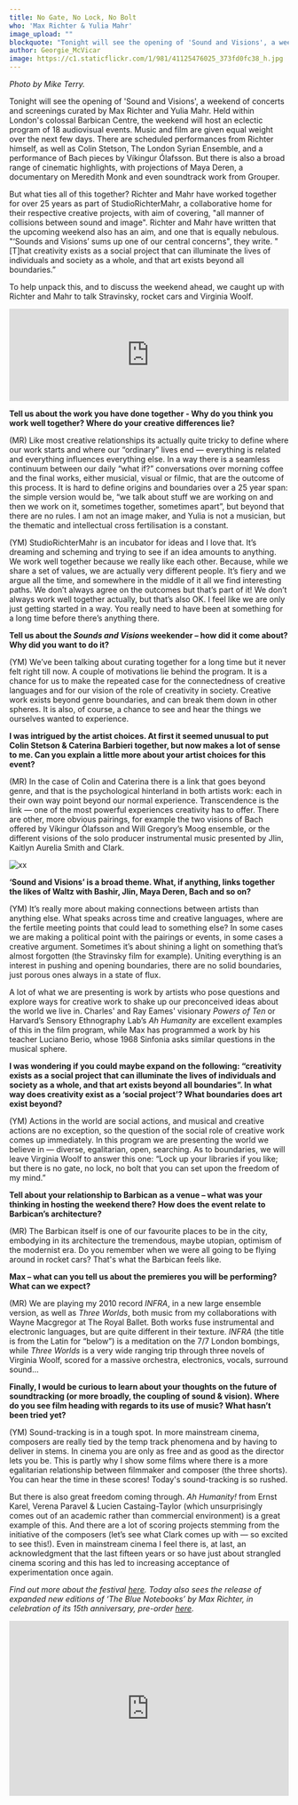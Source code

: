 ```yaml
---
title: No Gate, No Lock, No Bolt
who: 'Max Richter & Yulia Mahr'
image_upload: ""
blockquote: "Tonight will see the opening of 'Sound and Visions', a weekend of concerts and screenings curated by Max Richter and Yulia Mahr. Held within London's colossal Barbican Centre, the weekend will host an eclectic program of 18 audiovisual events. Music and film are given equal weight over the next few days. There are scheduled performances from Richter himself as well as Colin Stetson, The London Syrian Ensemble, and a performance of Bach pieces by Víkingur Ólafsson. But there is also a broad range of cinematic highlights, with projections of Maya Deren, a documentary on Meredith Monk and even soundtrack work from Grouper. "
author: Georgie_McVicar
image: https://c1.staticflickr.com/1/981/41125476025_373fd0fc38_h.jpg
---
```

_Photo by Mike Terry._

Tonight will see the opening of 'Sound and Visions', a weekend of concerts and screenings curated by Max Richter and Yulia Mahr. Held within London's colossal Barbican Centre, the weekend will host an eclectic program of 18 audiovisual events. Music and film are given equal weight over the next few days. There are scheduled performances from Richter himself, as well as Colin Stetson, The London Syrian Ensemble, and a performance of Bach pieces by Víkingur Ólafsson. But there is also a broad range of cinematic highlights, with projections of Maya Deren, a documentary on Meredith Monk and even soundtrack work from Grouper. 

But what ties all of this together? Richter and Mahr have worked together for over 25 years as part of StudioRichterMahr, a collaborative home for their respective creative projects, with aim of covering, "all manner of collisions between sound and image". Richter and Mahr have written that the upcoming weekend also has an aim, and one that is equally nebulous. "‘Sounds and Visions’ sums up one of our central concerns", they write. "[T]hat creativity exists as a social project that can illuminate the lives of individuals and society as a whole, and that art exists beyond all boundaries.” 

To help unpack this, and to discuss the weekend ahead, we caught up with Richter and Mahr to talk Stravinsky, rocket cars and Virginia Woolf. 

<iframe width="100%" height="166" scrolling="no" frameborder="no" allow="autoplay" src="https://w.soundcloud.com/player/?url=https%3A//api.soundcloud.com/tracks/17556554&color=%23747474&auto_play=false&hide_related=false&show_comments=true&show_user=true&show_reposts=false&show_teaser=true"></iframe>

**Tell us about the work you have done together - Why do you think you work well together? Where do your creative differences lie?**

(MR) Like most creative relationships its actually quite tricky to define where our work starts and where our “ordinary” lives end — everything is related and everything influences everything else. In a way there is a seamless continuum between our daily “what if?” conversations over morning coffee and the final works, either musicial, visual or filmic, that are the outcome of this process. It is hard to define origins and boundaries over a 25 year span: the simple version would be, “we talk about stuff we are working on and then we work on it, sometimes together, sometimes apart”, but beyond that there are no rules. I am not an image maker, and Yulia is not a musician, but the thematic and intellectual cross fertilisation is a constant. 

(YM) StudioRichterMahr is an incubator for ideas and I love that. It’s dreaming and scheming and trying to see if an idea amounts to anything. We work well together because we really like each other. Because, while we share a set of values, we are actually very different people. It’s fiery and we argue all the time, and somewhere in the middle of it all we find interesting paths. We don’t always agree on the outcomes but that’s part of it! We don’t always work well together actually, but that’s also OK. I feel like we are only just getting started in a way. You really need to have been at something for a long time before there’s anything there. 

**Tell us about the _Sounds and Visions_ weekender – how did it come about? Why did you want to do it?**

(YM) We’ve been talking about curating together for a long time but it never felt right till now.  A couple of motivations lie behind the program. It is a chance for us to make the repeated case for the connectedness of creative languages and for our vision of the role of creativity in society. Creative work exists beyond genre boundaries, and can break them down in other spheres. It is also, of course, a chance to see and hear the things we ourselves wanted to experience.

**I was intrigued by the artist choices. At first it seemed unusual to put Colin Stetson & Caterina Barbieri together, but now makes a lot of sense to me. Can you explain a little more about your artist choices for this event?**

(MR) In the case of Colin and Caterina there is a link that goes beyond genre, and that is the psychological hinterland in both artists work: each in their own way point beyond our normal experience. Transcendence is the link — one of the most powerful experiences creativity has to offer. There are other, more obvious pairings, for example the two visions of Bach offered by Víkingur Ólafsson and Will Gregory’s Moog ensemble, or the different visions of the solo producer instrumental music presented by Jlin, Kaitlyn Aurelia Smith and Clark.

![xx](https://c1.staticflickr.com/1/825/41981943972_a8a6cc8be9_h.jpg)

**‘Sound and Visions’ is a broad theme. What, if anything, links together the likes of Waltz with Bashir, Jlin, Maya Deren, Bach and so on?**

(YM) It’s really more about making connections between artists than anything else. What speaks across time and creative languages, where are the fertile meeting points that could lead to something else? In some cases we are making a political point with the pairings or events, in some cases a creative argument. Sometimes it’s about shining a light on something that’s almost forgotten (the Stravinsky film for example). Uniting everything is an interest in pushing and opening boundaries, there are no solid boundaries, just porous ones always in a state of flux. 

A lot of what we are presenting is work by artists who pose questions and explore ways for creative work to shake up our preconceived ideas about the world we live in. Charles' and Ray Eames' visionary _Powers of Ten_ or Harvard’s Sensory Ethnography Lab’s _Ah Humanity_ are excellent examples of this in the film program, while Max has programmed a work by his teacher Luciano Berio, whose 1968 Sinfonia asks similar questions in the musical sphere.

**I was wondering if you could maybe expand on the following: “creativity exists as a social project that can illuminate the lives of individuals and society as a whole, and that art exists beyond all boundaries”. In what way does creativity exist as a ‘social project’? What boundaries does art exist beyond?**

(YM) Actions in the world are social actions, and musical and creative actions are no exception, so the question of the social role of creative work comes up immediately. In this program we are presenting the world we believe in — diverse, egalitarian, open, searching. As to boundaries, we will leave Virginia Woolf to answer this one: “Lock up your libraries if you like; but there is no gate, no lock, no bolt that you can set upon the freedom of my mind.”

**Tell about your relationship to Barbican as a venue – what was your thinking in hosting the weekend there? How does the event relate to Barbican’s architecture?**

(MR) The Barbican itself is one of our favourite places to be in the city, embodying in its architecture the tremendous, maybe utopian, optimism of the modernist era. Do you remember when we were all going to be flying around in rocket cars? That's what the Barbican feels like.
 
**Max – what can you tell us about the premieres you will be performing? What can we expect?**

(MR) We are playing my 2010 record _INFRA_, in a new large ensemble version, as well as _Three Worlds_, both music from my collaborations with Wayne Macgregor at The Royal Ballet. Both works fuse instrumental and electronic languages, but are quite different in their texture. _INFRA_ (the title is from the Latin for “below”) is a meditation on the 7/7 London bombings, while _Three Worlds_ is a very wide ranging trip through three novels of Virginia Woolf, scored for a massive orchestra, electronics, vocals, surround sound…

**Finally, I would be curious to learn about your thoughts on the future of soundtracking (or more broadly, the coupling of sound & vision). Where do you see film heading with regards to its use of music? What hasn’t been tried yet?** 

(YM) Sound-tracking is in a tough spot. In more mainstream cinema, composers are really tied by the temp track phenomena and by having to deliver in stems. In cinema you are only as free and as good as the director lets you be. This is partly why I show some films where there is a more egalitarian relationship between filmmaker and composer (the three shorts). You can hear the time in these scores! Today's sound-tracking is so rushed.

But there is also great freedom coming through. _Ah Humanity!_ from Ernst Karel, Verena Paravel & Lucien Castaing-Taylor (which unsurprisingly comes out of an academic rather than commercial environment) is a great example of this. And there are a lot of scoring projects stemming from the initiative of the composers (let’s see what Clark comes up with — so excited to see this!). Even in mainstream cinema I feel there is, at last, an acknowledgment that the last fifteen years or so have just about strangled cinema scoring and this has led to increasing acceptance of experimentation once again. 

_Find out more about the festival [here](https://www.barbican.org.uk/whats-on/2018/series/sounds-and-visions-curated-by-max-richter-and-yulia-mahr). Today also sees the release of expanded new editions of ‘The Blue Notebooks’ by Max Richter, in celebration of its 15th anniversary, pre-order [here](https://dg.lnk.to/Richter-TheBlueNotebooks)._ 

<iframe width="100%" height="315" src="https://www.youtube.com/embed/GUQefIM0O84" frameborder="0" allow="autoplay; encrypted-media" allowfullscreen></iframe>